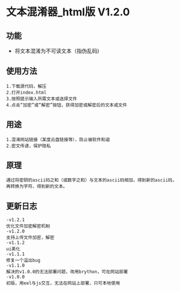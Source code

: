 # 文本混淆器_html版 V1.2.0
## 功能
- 将文本混淆为不可读文本（指伪乱码)
## 使用方法
    1.下载源代码，解压
    2.打开index.html
    3.按照提示输入所需文本或选择文件
    4.点击“加密”或“解密”按钮，获得加密或解密后的文本或文件
## 用途
    1.混淆网站链接（某度云盘链接等），防止被软件和谐
    2.密文传递，保护隐私
## 原理
    通过将密钥的ascii码之和（或数字之和）与文本的ascii码相加，得到新的ascii码，
    再转换为字符，得到新的文本。
## 更新日志
    -v1.2.1
    优化文件加密解密机制
    -v1.2.0
    支持上传文件加密，解密
    -v1.1.2
    ui美化
    -v1.1.1
    修复一个溢出bug
    -v1.1.0
    解决的v1.0.0的无法部署问题，改用brython，可在网站部署
    -v1.0.0
    初版，用eel与js交互，无法在网站上部署，只可本地使用
    
    
